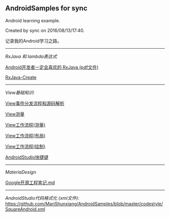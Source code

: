 ## AndroidSamples for sync

Android learning example.

Created by sync on 2016/08/13/17:40.

记录我的Android学习之路。

---

*RxJava 和 lambda表达式*

[Android开发者一定会喜欢的 RxJava (pdf文件)](https://github.com/MariShunxiang/AndroidSamples/blob/master/RxJava/Android%E5%BC%80%E5%8F%91%E8%80%85%E4%BB%AC%E4%B8%80%E5%AE%9A%E4%BC%9A%E5%96%9C%E6%AC%A2%E7%9A%84%20RxJava.pdf)

[RxJava-Create](https://github.com/MariShunxiang/AndroidSamples/blob/master/RxJava/Create.md)

---

*View基础知识*:

[View事件分发流程和源码解析](https://github.com/MariShunxiang/AndroidSamples/blob/master/Event.md)

[View测量](https://github.com/MariShunxiang/AndroidSamples/blob/master/MeasureSpec.md)

[View工作流程(测量)](https://github.com/MariShunxiang/AndroidSamples/blob/master/ViewWork_mesure.md)

[View工作流程(布局)](https://github.com/MariShunxiang/AndroidSamples/blob/master/ViewWork_layout.md)

[View工作流程(绘制)](https://github.com/MariShunxiang/AndroidSamples/blob/master/ViewWork_draw.md)

[AndroidStudio快捷键](https://github.com/MariShunxiang/AndroidSamples/blob/master/AndroidStudio%E5%BF%AB%E6%8D%B7%E9%94%AE.md)


---

*MateriaDesign*

[Google开源工程笔记.md](https://github.com/MariShunxiang/AndroidSamples/blob/master/googlesamples/NOTES.md)

---

*AndroidStudio代码格式化 (xml文件)*: <br/> https://github.com/MariShunxiang/AndroidSamples/blob/master/codestyle/SquareAndroid.xml
